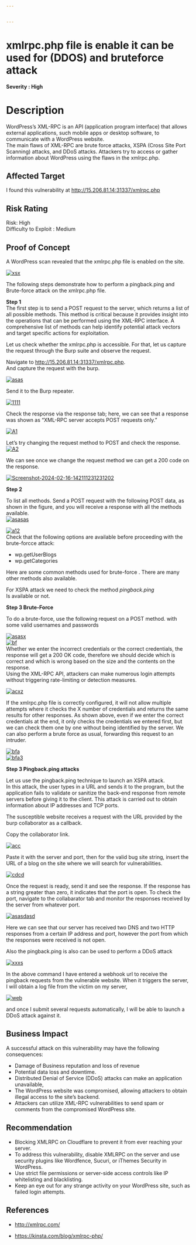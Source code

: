 ```yaml
---


---
```


<h1 id="xmlrpc.php-file-is-enable-it-can--be-used-for-ddos-and-bruteforce-attack">xmlrpc.php file is enable it can  be used for (DDOS) and bruteforce attack</h1>
<p><strong>Severity : High</strong></p>
<h1 id="description">Description</h1>
<p>WordPress’s XML-RPC is an API (application program interface) that allows external applications, such mobile apps or desktop software, to communicate with a WordPress website.<br>
The main flaws of XML-RPC are brute force attacks, XSPA (Cross Site Port Scanning) attacks, and DDoS attacks. Attackers try to access or gather information about WordPress using the flaws in the xmlrpc.php.</p>
<h2 id="affected-target">Affected Target</h2>
<p>I found this vulnerability at <a href="http://15.206.81.14:31337/xmlrpc.php">http://15.206.81.14:31337/xmlrpc.php</a></p>
<h2 id="risk-rating">Risk Rating</h2>
<p>Risk: High<br>
Difficulty to Exploit : Medium</p>
<h2 id="proof-of-concept">Proof of Concept</h2>
<p>A WordPress scan revealed that the xmlrpc.php file is enabled on the site.</p>
<p><a href="https://imgbb.com/"><img src="https://i.ibb.co/hdfpvZy/xsx.png" alt="xsx" border="0"></a></p>
<p>The following steps demonstrate how to perform a pingback.ping and Brute-force attack on the xmlrpc.php file.</p>
<p><strong>Step 1</strong><br>
The first step is to send a POST request to the server, which returns a list of all possible methods. This method is critical because it provides insight into the operations that can be performed using the XML-RPC interface. A comprehensive list of methods can help identify potential attack vectors and target specific actions for exploitation.</p>
<p>Let us check whether the xmlrpc.php is accessible. For that, let us capture the request through the Burp suite and observe the request.</p>
<p>Navigate to <a href="http://15.206.81.14:31337/xmlrpc.php">http://15.206.81.14:31337/xmlrpc.php</a>.<br>
And capture the request with the burp.</p>
<p><a href="https://ibb.co/yppMcLQ"><img src="https://i.ibb.co/VxxhcXq/asas.png" alt="asas" border="0"></a></p>
<p>Send it to the Burp repeater.</p>
<p><a href="https://ibb.co/hCRDyT3"><img src="https://i.ibb.co/fQY42Tj/1111.png" alt="1111" border="0"></a></p>
<p>Check the response via the response tab; here, we can see that a response was shown as “XML-RPC server accepts POST requests only.”</p>
<p><a href="https://ibb.co/RgMXXgj"><img src="https://i.ibb.co/Gd1ZZdH/A1.png" alt="A1" border="0"></a></p>
<p>Let’s try changing the request method to POST and check the response.<br>
<a href="https://ibb.co/KstR0f6"><img src="https://i.ibb.co/M1zW2tn/A2.png" alt="A2" border="0"></a></p>
<p>We can see once we change the request method we can get a 200 code on the response.</p>
<p><a href="https://ibb.co/T2GBLLr"><img src="https://i.ibb.co/mTKC88S/Screenshot-2024-02-16-142111231231202.png" alt="Screenshot-2024-02-16-142111231231202" border="0"></a></p>
<p><strong>Step 2</strong></p>
<p>To list all methods. Send a POST request with the following POST data, as shown in the figure, and you will receive a response with all the methods available.<br>
<a href="https://imgbb.com/"><img src="https://i.ibb.co/PG43Jxm/asasas.png" alt="asasas" border="0"></a></p>
<p><a href="https://ibb.co/Brkr7jB"><img src="https://i.ibb.co/X3H3dpt/a12.png" alt="a12" border="0"></a><br>
Check that the following options are available before proceeding with the brute-forcce attack:</p>
<ul>
<li>wp.getUserBlogs</li>
<li>wp.getCategories</li>
</ul>
<p>Here are some common methods used for brute-force . There are many other methods also available.</p>
<p>For XSPA attack we need to check the method <em>pingback.ping</em><br>
Is available or not.</p>
<p><strong>Step 3 Brute-Force</strong></p>
<p>To do a brute-force, use the following request on a POST method. with some valid usernames and passwords</p>
<p><a href="https://ibb.co/PwmLq6B"><img src="https://i.ibb.co/Gcx6z5g/asasx.png" alt="asasx" border="0"></a><br>
<a href="https://ibb.co/HGZ78bm"><img src="https://i.ibb.co/F8p6TyG/bf.png" alt="bf" border="0"></a><br>
Whether we enter the incorrect credentials or the correct credentials, the response will get a 200 OK code, therefore we should decide which is correct and which is wrong based on the size and the contents on the response.<br>
Using the XML-RPC API, attackers can make numerous login attempts without triggering rate-limiting or detection measures.</p>
<p><a href="https://ibb.co/Tbxs9kQ"><img src="https://i.ibb.co/0FRxHc0/acxz.png" alt="acxz" border="0"></a></p>
<p>If the xmlrpc.php file is correctly configured, it will not allow multiple attempts where it checks the X number of credentials and returns the same results for other responses. As shown above, even if we enter the correct credentials at the end, it only checks the credentials we entered first, but we can check them one by one without being identified by the server. We can also perform a brute force as usual, forwarding this request to an intruder.</p>
<p><a href="https://ibb.co/wNtQpgM"><img src="https://i.ibb.co/6RQtDwg/bfa.png" alt="bfa" border="0"></a><br>
<a href="https://ibb.co/FHkrFHY"><img src="https://i.ibb.co/XYfQqY5/bfa3.png" alt="bfa3" border="0"></a></p>
<p><strong>Step 3 Pingback.ping attacks</strong></p>
<p>Let us use the pingback.ping technique to launch an XSPA attack.<br>
In this attack, the user types in a URL and sends it to the program, but the application fails to validate or sanitize the back-end response from remote servers before giving it to the client. This attack is carried out to obtain information about IP addresses and TCP ports.</p>
<p>The susceptible website receives a request with the URL provided by the burp collaborator as a callback.</p>
<p>Copy the collaborator link.</p>
<p><a href="https://ibb.co/4Wd0vgN"><img src="https://i.ibb.co/hsfTQ18/acc.png" alt="acc" border="0"></a></p>
<p>Paste it with the server and port, then for the valid bug site string, insert the URL of a blog on the site where we will search for vulnerabilities.</p>
<p><a href="https://ibb.co/Y3LW5St"><img src="https://i.ibb.co/rmwtBhZ/cdcd.png" alt="cdcd" border="0"></a></p>
<p>Once the request is ready, send it and see the response. If the response has a string greater than zero, it indicates that the port is open. To check the port, navigate to the collabarator tab and monitor the responses received by the server from whatever port.</p>
<p><a href="https://ibb.co/26RkwLB"><img src="https://i.ibb.co/BPvCm7R/asasdasd.png" alt="asasdasd" border="0"></a></p>
<p>Here we can see that our server has received two DNS and two HTTP responses from a certain IP address and port, however the port from which the responses were received is not open.</p>
<p>Also the pingback.ping is also can be used to perform a DDoS attack</p>
<p><a href="https://ibb.co/yYCdYQh"><img src="https://i.ibb.co/X3Pj3Cy/xxxs.png" alt="xxxs" border="0"></a></p>
<p>In the above command I have entered a webhook url to receive the pingback requests from the vulnerable website. When it triggers the server, I will obtain a log file from the victim on my server,</p>
<p><a href="https://ibb.co/rv5qMSg"><img src="https://i.ibb.co/M9PKp4b/web.png" alt="web" border="0"></a></p>
<p>and once I submit several requests automatically, I will be able to launch a DDoS attack against it.</p>
<h2 id="business-impact">Business Impact</h2>
<p>A successful attack on this vulnerability may have the following consequences:</p>
<ul>
<li>Damage of Business reputation and loss of revenue</li>
<li>Potential data loss and downtime.</li>
<li>Distributed Denial of Service (DDoS) attacks can make an application unavailable,</li>
<li>The WordPress website was compromised, allowing attackers to obtain illegal access to the site’s backend.</li>
<li>Attackers can utilize XML-RPC vulnerabilities to send spam or comments from the compromised WordPress site.</li>
</ul>
<h2 id="recommendation">Recommendation</h2>
<ul>
<li>Blocking XMLRPC on Cloudflare to prevent it from ever reaching your server.</li>
<li>To address this vulnerability, disable XMLRPC on the server and use security plugins like Wordfence, Sucuri, or iThemes Security in WordPress.</li>
<li>Use strict file permissions or server-side access controls like IP whitelisting and blacklisting.</li>
<li>Keep an eye out for any strange activity on your WordPress site, such as failed login attempts.</li>
</ul>
<h2 id="references">References</h2>
<ul>
<li>
<p><a href="http://xmlrpc.com/">http://xmlrpc.com/</a></p>
</li>
<li>
<p><a href="https://kinsta.com/blog/xmlrpc-php/">https://kinsta.com/blog/xmlrpc-php/</a></p>
</li>
</ul>

